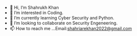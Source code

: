 - 👋 Hi, I’m Shahrukh Khan
- 👀 I’m interested in Coding.
- 🌱 I’m currently learning Cyber Security and Python.
- 💞️ I’m looking to collaborate on Security Engeneering.
- 📫 How to reach me ...Email:shahriarekhan2022@gmail.com

<!---
ShahrukhKhan1178/ShahrukhKhan1178 is a ✨ special ✨ repository because its `README.md` (this file) appears on your GitHub profile.
You can click the Preview link to take a look at your changes.
--->

